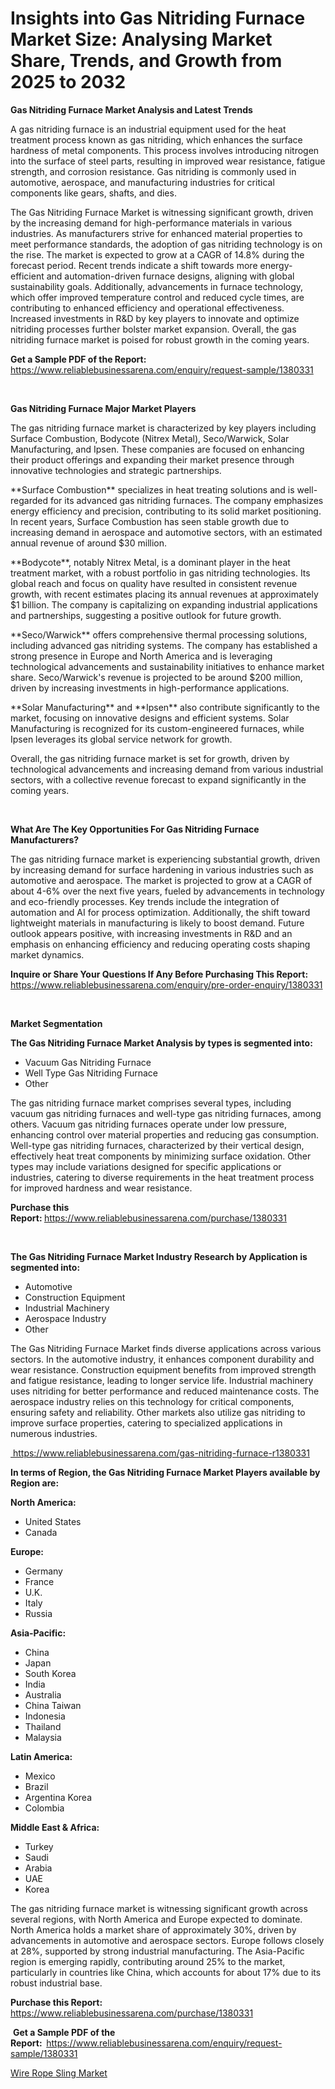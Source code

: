 <p><h1>Insights into Gas Nitriding Furnace Market Size: Analysing Market Share, Trends, and Growth from 2025 to 2032</h1></p><p><strong>Gas Nitriding Furnace Market Analysis and Latest Trends</strong></p>
<p><p>A gas nitriding furnace is an industrial equipment used for the heat treatment process known as gas nitriding, which enhances the surface hardness of metal components. This process involves introducing nitrogen into the surface of steel parts, resulting in improved wear resistance, fatigue strength, and corrosion resistance. Gas nitriding is commonly used in automotive, aerospace, and manufacturing industries for critical components like gears, shafts, and dies.</p><p>The Gas Nitriding Furnace Market is witnessing significant growth, driven by the increasing demand for high-performance materials in various industries. As manufacturers strive for enhanced material properties to meet performance standards, the adoption of gas nitriding technology is on the rise. The market is expected to grow at a CAGR of 14.8% during the forecast period. Recent trends indicate a shift towards more energy-efficient and automation-driven furnace designs, aligning with global sustainability goals. Additionally, advancements in furnace technology, which offer improved temperature control and reduced cycle times, are contributing to enhanced efficiency and operational effectiveness. Increased investments in R&D by key players to innovate and optimize nitriding processes further bolster market expansion. Overall, the gas nitriding furnace market is poised for robust growth in the coming years.</p></p>
<p><strong>Get a Sample PDF of the Report:&nbsp;</strong> <a href="https://www.reliablebusinessarena.com/enquiry/request-sample/1380331?utm_campaign=2467&utm_medium=2&utm_source=Github&utm_content=ia&utm_term=06032025&utm_id=gas-nitriding-furnace">https://www.reliablebusinessarena.com/enquiry/request-sample/1380331</a></p>
<p>&nbsp;</p>
<p><strong>Gas Nitriding Furnace Major Market Players</strong></p>
<p><p>The gas nitriding furnace market is characterized by key players including Surface Combustion, Bodycote (Nitrex Metal), Seco/Warwick, Solar Manufacturing, and Ipsen. These companies are focused on enhancing their product offerings and expanding their market presence through innovative technologies and strategic partnerships.</p><p>**Surface Combustion** specializes in heat treating solutions and is well-regarded for its advanced gas nitriding furnaces. The company emphasizes energy efficiency and precision, contributing to its solid market positioning. In recent years, Surface Combustion has seen stable growth due to increasing demand in aerospace and automotive sectors, with an estimated annual revenue of around $30 million.</p><p>**Bodycote**, notably Nitrex Metal, is a dominant player in the heat treatment market, with a robust portfolio in gas nitriding technologies. Its global reach and focus on quality have resulted in consistent revenue growth, with recent estimates placing its annual revenues at approximately $1 billion. The company is capitalizing on expanding industrial applications and partnerships, suggesting a positive outlook for future growth.</p><p>**Seco/Warwick** offers comprehensive thermal processing solutions, including advanced gas nitriding systems. The company has established a strong presence in Europe and North America and is leveraging technological advancements and sustainability initiatives to enhance market share. Seco/Warwick's revenue is projected to be around $200 million, driven by increasing investments in high-performance applications.</p><p>**Solar Manufacturing** and **Ipsen** also contribute significantly to the market, focusing on innovative designs and efficient systems. Solar Manufacturing is recognized for its custom-engineered furnaces, while Ipsen leverages its global service network for growth.</p><p>Overall, the gas nitriding furnace market is set for growth, driven by technological advancements and increasing demand from various industrial sectors, with a collective revenue forecast to expand significantly in the coming years.</p></p>
<p>&nbsp;</p>
<p><strong>What Are The Key Opportunities For Gas Nitriding Furnace Manufacturers?</strong></p>
<p><p>The gas nitriding furnace market is experiencing substantial growth, driven by increasing demand for surface hardening in various industries such as automotive and aerospace. The market is projected to grow at a CAGR of about 4-6% over the next five years, fueled by advancements in technology and eco-friendly processes. Key trends include the integration of automation and AI for process optimization. Additionally, the shift toward lightweight materials in manufacturing is likely to boost demand. Future outlook appears positive, with increasing investments in R&D and an emphasis on enhancing efficiency and reducing operating costs shaping market dynamics.</p></p>
<p><strong>Inquire or Share Your Questions If Any Before Purchasing This Report:</strong> <a href="https://www.reliablebusinessarena.com/enquiry/pre-order-enquiry/1380331?utm_campaign=2467&utm_medium=2&utm_source=Github&utm_content=ia&utm_term=06032025&utm_id=gas-nitriding-furnace">https://www.reliablebusinessarena.com/enquiry/pre-order-enquiry/1380331</a></p>
<p>&nbsp;</p>
<p><strong>Market Segmentation</strong></p>
<p><strong>The Gas Nitriding Furnace Market Analysis by types is segmented into:</strong></p>
<p><ul><li>Vacuum Gas Nitriding Furnace</li><li>Well Type Gas Nitriding Furnace</li><li>Other</li></ul></p>
<p><p>The gas nitriding furnace market comprises several types, including vacuum gas nitriding furnaces and well-type gas nitriding furnaces, among others. Vacuum gas nitriding furnaces operate under low pressure, enhancing control over material properties and reducing gas consumption. Well-type gas nitriding furnaces, characterized by their vertical design, effectively heat treat components by minimizing surface oxidation. Other types may include variations designed for specific applications or industries, catering to diverse requirements in the heat treatment process for improved hardness and wear resistance.</p></p>
<p><strong>Purchase this Report:&nbsp;</strong><a href="https://www.reliablebusinessarena.com/purchase/1380331?utm_campaign=2467&utm_medium=2&utm_source=Github&utm_content=ia&utm_term=06032025&utm_id=gas-nitriding-furnace">https://www.reliablebusinessarena.com/purchase/1380331</a></p>
<p>&nbsp;</p>
<p><strong>The Gas Nitriding Furnace Market Industry Research by Application is segmented into:</strong></p>
<p><ul><li>Automotive</li><li>Construction Equipment</li><li>Industrial Machinery</li><li>Aerospace Industry</li><li>Other</li></ul></p>
<p><p>The Gas Nitriding Furnace Market finds diverse applications across various sectors. In the automotive industry, it enhances component durability and wear resistance. Construction equipment benefits from improved strength and fatigue resistance, leading to longer service life. Industrial machinery uses nitriding for better performance and reduced maintenance costs. The aerospace industry relies on this technology for critical components, ensuring safety and reliability. Other markets also utilize gas nitriding to improve surface properties, catering to specialized applications in numerous industries.</p></p>
<p><a href="https://www.reliablebusinessarena.com/gas-nitriding-furnace-r1380331?utm_campaign=2467&utm_medium=2&utm_source=Github&utm_content=ia&utm_term=06032025&utm_id=gas-nitriding-furnace">&nbsp;https://www.reliablebusinessarena.com/gas-nitriding-furnace-r1380331</a></p>
<p><strong>In terms of Region, the Gas Nitriding Furnace Market Players available by Region are:</strong></p>
<p>
    <p> <strong> North America: </strong>
        <ul>
            <li>United States</li>
            <li>Canada</li>
        </ul>
        </p> 
    <p> <strong> Europe: </strong>
        <ul>
            <li>Germany</li>
            <li>France</li>
            <li>U.K.</li>
            <li>Italy</li>
            <li>Russia</li>
        </ul>
        </p> 
    <p> <strong> Asia-Pacific: </strong>
        <ul>
            <li>China</li>
            <li>Japan</li>
            <li>South Korea</li>
            <li>India</li>
            <li>Australia</li>
            <li>China Taiwan</li>
            <li>Indonesia</li>
            <li>Thailand</li>
            <li>Malaysia</li>
        </ul>
        </p> 
    <p> <strong> Latin America: </strong>
        <ul>
            <li>Mexico</li>
            <li>Brazil</li>
            <li>Argentina Korea</li>
            <li>Colombia</li>
        </ul>
        </p> 
    <p> <strong> Middle East & Africa: </strong>
        <ul>
            <li>Turkey</li>
            <li>Saudi</li>
            <li>Arabia</li>
            <li>UAE</li>
            <li>Korea</li>
        </ul>
    </p>
    </p>
<p><p>The gas nitriding furnace market is witnessing significant growth across several regions, with North America and Europe expected to dominate. North America holds a market share of approximately 30%, driven by advancements in automotive and aerospace sectors. Europe follows closely at 28%, supported by strong industrial manufacturing. The Asia-Pacific region is emerging rapidly, contributing around 25% to the market, particularly in countries like China, which accounts for about 17% due to its robust industrial base.</p></p>
<p><strong>Purchase this Report: </strong><a href="https://www.reliablebusinessarena.com/purchase/1380331?utm_campaign=2467&utm_medium=2&utm_source=Github&utm_content=ia&utm_term=06032025&utm_id=gas-nitriding-furnace">https://www.reliablebusinessarena.com/purchase/1380331</a></p>
<p>&nbsp;<strong>Get a Sample PDF of the Report:&nbsp;&nbsp;</strong><a href="https://www.reliablebusinessarena.com/enquiry/request-sample/1380331?utm_campaign=2467&utm_medium=2&utm_source=Github&utm_content=ia&utm_term=06032025&utm_id=gas-nitriding-furnace">https://www.reliablebusinessarena.com/enquiry/request-sample/1380331</a></p>
<p><strong></strong></p>
<p><p><a href="https://github.com/WashimHussain441/Market-Research-Report-List-1/blob/main/wire-rope-sling-market.md?utm_campaign=2467&utm_medium=2&utm_source=Github&utm_content=ia&utm_term=06032025&utm_id=gas-nitriding-furnace">Wire Rope Sling Market</a></p></p>